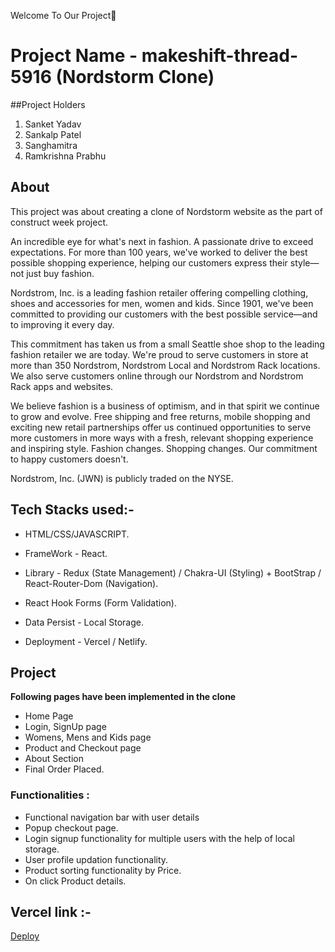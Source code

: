 Welcome To Our Project👋

# Project Name - makeshift-thread-5916 (Nordstorm Clone)

##Project Holders

1. Sanket Yadav
2. Sankalp Patel
3. Sanghamitra
4. Ramkrishna Prabhu


## About
This project was about creating a clone of Nordstorm website as the part of construct week project. 

An incredible eye for what's next in fashion. A passionate drive to exceed expectations. For more than 100 years, we've worked to deliver the best possible shopping experience, helping our customers express their style—not just buy fashion.

Nordstrom, Inc. is a leading fashion retailer offering compelling clothing, shoes and accessories for men, women and kids. Since 1901, we've been committed to providing our customers with the best possible service—and to improving it every day.

This commitment has taken us from a small Seattle shoe shop to the leading fashion retailer we are today. We're proud to serve customers in store at more than 350 Nordstrom, Nordstrom Local and Nordstrom Rack locations. We also serve customers online through our Nordstrom and Nordstrom Rack apps and websites.

We believe fashion is a business of optimism, and in that spirit we continue to grow and evolve. Free shipping and free returns, mobile shopping and exciting new retail partnerships offer us continued opportunities to serve more customers in more ways with a fresh, relevant shopping experience and inspiring style. Fashion changes. Shopping changes. Our commitment to happy customers doesn't.

Nordstrom, Inc. (JWN) is publicly traded on the NYSE.

## Tech Stacks used:- 

* HTML/CSS/JAVASCRIPT.

* FrameWork - React. 

* Library - Redux (State Management) / Chakra-UI (Styling) + BootStrap / React-Router-Dom (Navigation).

* React Hook Forms (Form Validation).

* Data Persist - Local Storage.

* Deployment - Vercel / Netlify.

## Project
**Following pages have been implemented in the clone**
* Home Page
* Login, SignUp page 
* Womens, Mens and Kids page 
* Product and Checkout page 
* About Section
* Final Order Placed.  


### Functionalities :
* Functional navigation bar with user details
* Popup checkout page.
* Login signup functionality for multiple users with the help of local storage.
* User profile updation functionality.
* Product sorting functionality by Price.
* On click Product details.

## Vercel link :-
<a href="https://makeshift-thread-5916-sankalp2009.vercel.app/">Deploy</a>
